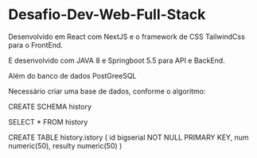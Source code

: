 # Desafio-Dev-Web-Full-Stack



Desenvolvido em React com NextJS e o framework de CSS TailwindCss para o FrontEnd.

E desenvolvido com JAVA 8 e Springboot 5.5 para API e BackEnd.

Além do banco de dados PostGreeSQL


Necessário criar uma base de dados, conforme o algoritmo:



CREATE SCHEMA history

SELECT * FROM history

CREATE TABLE history.istory
(
	id bigserial NOT NULL PRIMARY KEY,
	num numeric(50),
	resulty numeric(50)
)
